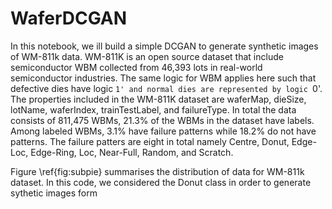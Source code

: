 # WaferDCGAN
In this notebook, we ill build a simple DCGAN to generate synthetic images of WM-811k data. WM-811K is an open source dataset that include semiconductor WBM collected from 46,393 lots in real-world semiconductor industries. The same logic for WBM applies here such that defective dies have logic `1' and normal dies are represented by logic `0'. The properties included in the WM-811K dataset are waferMap, dieSize, lotName, waferIndex, trainTestLabel, and failureType. In total the data consists of 811,475 WBMs, 21.3% of the WBMs in the dataset have labels. Among labeled WBMs, 3.1% have failure patterns while 18.2\% do not have patterns. The failure patters are eight in total namely Centre, Donut, Edge-Loc, Edge-Ring, Loc, Near-Full, Random, and Scratch. 



Figure \ref{fig:subpie} summarises the distribution of data for WM-811k dataset. In this code, we considered the Donut class in order to generate sythetic images form
